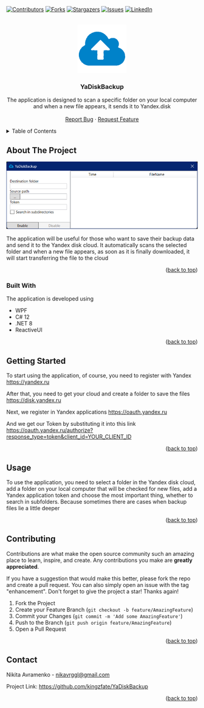 <a name="readme-top"></a>

[![Contributors][contributors-shield]][contributors-url]
[![Forks][forks-shield]][forks-url]
[![Stargazers][stars-shield]][stars-url]
[![Issues][issues-shield]][issues-url]
[![LinkedIn][linkedin-shield]][linkedin-url]

<!-- PROJECT LOGO -->
<br />
<div align="center">
  <a>
    <img src="src/UI/YaDiskBackup.Client/Resources/ico.png" alt="Logo" width="128" height="128">
  </a>

  <h3 align="center">YaDiskBackup</h3>

  <p align="center">
   The application is designed to scan a specific folder on your local computer and when a new file appears, it sends it to Yandex.disk
    <br />
    <br />
    <a href="https://github.com/kingzfate/YaDiskBackup/issues">Report Bug</a>
    ·
    <a href="https://github.com/kingzfate/YaDiskBackup/issues">Request Feature</a>
  </p>
</div>

<!-- TABLE OF CONTENTS -->
<details>
  <summary>Table of Contents</summary>
  <ol>
    <li>
      <a href="#about-the-project">About The Project</a>
      <ul>
        <li><a href="#built-with">Built With</a></li>
      </ul>
    </li>
    <li>
      <a href="#getting-started">Getting Started</a>
    </li>
    <li><a href="#usage">Usage</a></li>
    <li><a href="#contributing">Contributing</a></li>
    <li><a href="#contact">Contact</a></li>
  </ol>
</details>

<!-- ABOUT THE PROJECT -->
## About The Project

[![Product Name Screen Shot][product-screenshot]](https://example.com)

The application will be useful for those who want to save their backup data and send it to the Yandex disk cloud. It automatically scans the selected folder and when a new file appears, as soon as it is finally downloaded, it will start transferring the file to the cloud

<p align="right">(<a href="#readme-top">back to top</a>)</p>


### Built With

The application is developed using

* WPF
* C# 12
* .NET 8
* ReactiveUI

<p align="right">(<a href="#readme-top">back to top</a>)</p>



<!-- GETTING STARTED -->
## Getting Started

To start using the application, of course, you need to register with Yandex 
https://yandex.ru 

After that, you need to get your cloud and create a folder to save the files
https://disk.yandex.ru 

Next, we register in Yandex applications 
https://oauth.yandex.ru

And we get our Token by substituting it into this link 
https://oauth.yandex.ru/authorize?response_type=token&client_id=YOUR_CLIENT_ID

<p align="right">(<a href="#readme-top">back to top</a>)</p>



<!-- USAGE EXAMPLES -->
## Usage

To use the application, you need to select a folder in the Yandex disk cloud, add a folder on your local computer that will be checked for new files, add a Yandex application token and choose the most important thing, whether to search in subfolders. Because sometimes there are cases when backup files lie a little deeper

<p align="right">(<a href="#readme-top">back to top</a>)</p>


<!-- CONTRIBUTING -->
## Contributing

Contributions are what make the open source community such an amazing place to learn, inspire, and create. Any contributions you make are **greatly appreciated**.

If you have a suggestion that would make this better, please fork the repo and create a pull request. You can also simply open an issue with the tag "enhancement".
Don't forget to give the project a star! Thanks again!

1. Fork the Project
2. Create your Feature Branch (`git checkout -b feature/AmazingFeature`)
3. Commit your Changes (`git commit -m 'Add some AmazingFeature'`)
4. Push to the Branch (`git push origin feature/AmazingFeature`)
5. Open a Pull Request

<p align="right">(<a href="#readme-top">back to top</a>)</p>


<!-- CONTACT -->
## Contact

Nikita Avramenko - nikavrggl@gmail.com

Project Link: https://github.com/kingzfate/YaDiskBackup

<p align="right">(<a href="#readme-top">back to top</a>)</p>




<!-- MARKDOWN LINKS & IMAGES -->
<!-- https://www.markdownguide.org/basic-syntax/#reference-style-links -->
[contributors-shield]: https://img.shields.io/github/contributors/kingzfate/YaDiskBackup.svg?style=for-the-badge
[contributors-url]: https://github.com/kingzfate/YaDiskBackup/graphs/contributors
[forks-shield]: https://img.shields.io/github/forks/kingzfate/YaDiskBackup.svg?style=for-the-badge
[forks-url]: https://github.com/kingzfate/YaDiskBackup/network/members
[stars-shield]: https://img.shields.io/github/stars/kingzfate/YaDiskBackup.svg?style=for-the-badge
[stars-url]: https://github.com/kingzfate/YaDiskBackup/stargazers
[issues-shield]: https://img.shields.io/github/issues/kingzfate/YaDiskBackup.svg?style=for-the-badge
[issues-url]: https://github.com/kingzfate/YaDiskBackup/issues
[linkedin-shield]: https://img.shields.io/badge/-LinkedIn-black.svg?style=for-the-badge&logo=linkedin&colorB=555
[linkedin-url]: https://www.linkedin.com/in/nikavrz/
[product-screenshot]: src/UI/YaDiskBackup.Client/Resources/interface.jpg
[JQuery.com]: https://img.shields.io/badge/jQuery-0769AD?style=for-the-badge&logo=jquery&logoColor=white
[JQuery-url]: https://jquery.com 
